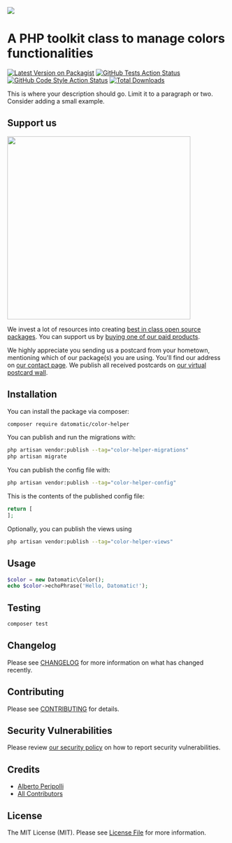 
[<img src="https://github-ads.s3.eu-central-1.amazonaws.com/support-ukraine.svg?t=1" />](https://supportukrainenow.org)

# A PHP toolkit class to manage colors functionalities

[![Latest Version on Packagist](https://img.shields.io/packagist/v/datomatic/color-helper.svg?style=flat-square)](https://packagist.org/packages/datomatic/color-helper)
[![GitHub Tests Action Status](https://img.shields.io/github/workflow/status/datomatic/color-helper/run-tests?label=tests)](https://github.com/datomatic/color-helper/actions?query=workflow%3Arun-tests+branch%3Amain)
[![GitHub Code Style Action Status](https://img.shields.io/github/workflow/status/datomatic/color-helper/Fix%20PHP%20code%20style%20issues?label=code%20style)](https://github.com/datomatic/color-helper/actions?query=workflow%3A"Fix+PHP+code+style+issues"+branch%3Amain)
[![Total Downloads](https://img.shields.io/packagist/dt/datomatic/color-helper.svg?style=flat-square)](https://packagist.org/packages/datomatic/color-helper)

This is where your description should go. Limit it to a paragraph or two. Consider adding a small example.

## Support us

[<img src="https://github-ads.s3.eu-central-1.amazonaws.com/color-helper.jpg?t=1" width="419px" />](https://spatie.be/github-ad-click/color-helper)

We invest a lot of resources into creating [best in class open source packages](https://spatie.be/open-source). You can support us by [buying one of our paid products](https://spatie.be/open-source/support-us).

We highly appreciate you sending us a postcard from your hometown, mentioning which of our package(s) you are using. You'll find our address on [our contact page](https://spatie.be/about-us). We publish all received postcards on [our virtual postcard wall](https://spatie.be/open-source/postcards).

## Installation

You can install the package via composer:

```bash
composer require datomatic/color-helper
```

You can publish and run the migrations with:

```bash
php artisan vendor:publish --tag="color-helper-migrations"
php artisan migrate
```

You can publish the config file with:

```bash
php artisan vendor:publish --tag="color-helper-config"
```

This is the contents of the published config file:

```php
return [
];
```

Optionally, you can publish the views using

```bash
php artisan vendor:publish --tag="color-helper-views"
```

## Usage

```php
$color = new Datomatic\Color();
echo $color->echoPhrase('Hello, Datomatic!');
```

## Testing

```bash
composer test
```

## Changelog

Please see [CHANGELOG](CHANGELOG.md) for more information on what has changed recently.

## Contributing

Please see [CONTRIBUTING](https://github.com/datomatic/.github/blob/main/CONTRIBUTING.md) for details.

## Security Vulnerabilities

Please review [our security policy](../../security/policy) on how to report security vulnerabilities.

## Credits

- [Alberto Peripolli](https://github.com/datomatic)
- [All Contributors](../../contributors)

## License

The MIT License (MIT). Please see [License File](LICENSE.md) for more information.
